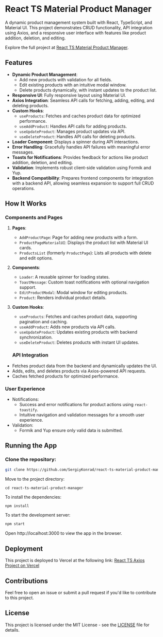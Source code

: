 # React TS Material Product Manager

A dynamic product management system built with React, TypeScript, and Material UI. This project demonstrates CRUD functionality, API integration using Axios, and a responsive user interface with features like product addition, deletion, and editing.

Explore the full project at [React TS Material Product Manager](https://react-ts-material-product-manager.vercel.app/).

## Features

- **Dynamic Product Management**:
  - Add new products with validation for all fields.
  - Edit existing products with an intuitive modal window.
  - Delete products dynamically, with instant updates to the product list.
- **Responsive UI**: Fully responsive layout using Material UI.
- **Axios Integration**: Seamless API calls for fetching, adding, editing, and deleting products.
- **Custom Hooks**:
  - `useProducts`: Fetches and caches product data for optimized performance.
  - `useAddProduct`: Handles API calls for adding products.
  - `useUpdateProduct`: Manages product updates via API.
  - `useDeleteProduct`: Handles API calls for deleting products.
- **Loader Component**: Displays a spinner during API interactions.
- **Error Handling**: Gracefully handles API failures with meaningful error messages.
- **Toasts for Notifications**: Provides feedback for actions like product addition, deletion, and editing.
- **Validation**: Implements robust client-side validation using Formik and Yup.
- **Backend Compatibility**: Prepares frontend components for integration with a backend API, allowing seamless expansion to support full CRUD operations.

## How It Works

### Components and Pages

1. **Pages**:

   - `AddProductPage`: Page for adding new products with a form.
   - `ProductPageMaterialUI`: Displays the product list with Material UI cards.
   - `ProductsList` (formerly `ProductPage`): Lists all products with delete and edit options.

2. **Components**:

   - `Loader`: A reusable spinner for loading states.
   - `ToastMessage`: Custom toast notifications with optional navigation support.
   - `EditProductModal`: Modal window for editing products.
   - `Product`: Renders individual product details.

3. **Custom Hooks**:

   - `useProducts`: Fetches and caches product data, supporting pagination and caching.
   - `useAddProduct`: Adds new products via API calls.
   - `useUpdateProduct`: Updates existing products with backend synchronization.
   - `useDeleteProduct`: Deletes products with instant UI updates.

   ### API Integration

- Fetches product data from the backend and dynamically updates the UI.
- Adds, edits, and deletes products via Axios-powered API requests.
- Caches fetched products for optimized performance.

### User Experience

- Notifications:
  - Success and error notifications for product actions using `react-toastify`.
  - Intuitive navigation and validation messages for a smooth user experience.
- Validation:
  - Formik and Yup ensure only valid data is submitted.

## Running the App

### Clone the repository:

```bash
git clone https://github.com/SergiyKonrad/react-ts-material-product-manager.git
```

Move to the project directory:

```
cd react-ts-material-product-manager

```

To install the dependencies:

```bash
npm install
```

To start the development server:

```bash
npm start
```

Open http://localhost:3000 to view the app in the browser.

## Deployment

This project is deployed to Vercel at the following link:
[React TS Axios Project on Vercel](https://react-ts-material-product-manager.vercel.app/)

## Contributions

Feel free to open an issue or submit a pull request if you'd like to contribute to this project.

## License

This project is licensed under the MIT License - see the [LICENSE](./LICENCE) file for details.
